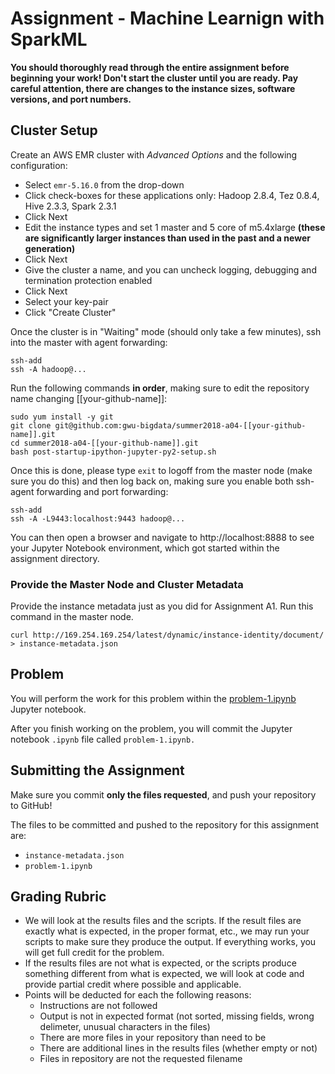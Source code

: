 # Assignment - Machine Learnign with SparkML

**You should thoroughly read through the entire assignment before beginning your work! Don't start the cluster until you are ready. Pay careful attention, there are changes to the instance sizes, software versions, and port numbers.**

## Cluster Setup

Create an AWS EMR cluster with *Advanced Options* and the following configuration:

* Select `emr-5.16.0` from the drop-down
* Click check-boxes for these applications only: Hadoop 2.8.4, Tez 0.8.4, Hive 2.3.3, Spark 2.3.1	
* Click Next
* Edit the instance types and set 1 master and 5 core of m5.4xlarge **(these are significantly larger instances than used in the past and a newer generation)** 
* Click Next
* Give the cluster a name, and you can uncheck logging, debugging and termination protection enabled
* Click Next
* Select your key-pair
* Click "Create Cluster"

Once the cluster is in "Waiting" mode (should only take a few minutes), ssh into the master with agent forwarding:

```
ssh-add
ssh -A hadoop@...
```

Run the following commands **in order**, making sure to edit the repository name changing [[your-github-name]]:

```
sudo yum install -y git
git clone git@github.com:gwu-bigdata/summer2018-a04-[[your-github-name]].git
cd summer2018-a04-[[your-github-name]].git
bash post-startup-ipython-jupyter-py2-setup.sh 
```

Once this is done, please type `exit` to logoff from the master node (make sure you do this) and then log back on, making sure you enable both ssh-agent forwarding and port forwarding:

```
ssh-add
ssh -A -L9443:localhost:9443 hadoop@...
``` 

You can then open a browser and navigate to http://localhost:8888 to see your Jupyter Notebook environment, which got started within the assignment directory. 

### Provide the Master Node and Cluster Metadata

Provide the instance metadata just as you did for Assignment A1. Run this command in the master node.

```
curl http://169.254.169.254/latest/dynamic/instance-identity/document/ > instance-metadata.json
```

## Problem

You will perform the work for this problem within the [problem-1.ipynb](problem-1.ipynb) Jupyter notebook.

After you finish working on the problem, you will commit the Jupyter notebook `.ipynb` file called `problem-1.ipynb.`

## Submitting the Assignment

Make sure you commit **only the files requested**, and push your repository to GitHub!

The files to be committed and pushed to the repository for this assignment are:

* `instance-metadata.json`
* `problem-1.ipynb`


## Grading Rubric 

* We will look at the results files and the scripts. If the result files are exactly what is expected, in the proper format, etc., we may run your scripts to make sure they produce the output. If everything works, you will get full credit for the problem.
* If the results files are not what is expected, or the scripts produce something different from what is expected, we will look at code and provide partial credit where possible and applicable.
* Points will be deducted for each the following reasons:
	* Instructions are not followed
	* Output is not in expected format (not sorted, missing fields, wrong delimeter, unusual characters in the files)
	* There are more files in your repository than need to be 
	* There are additional lines in the results files (whether empty or not)
	* Files in repository are not the requested filename


	
